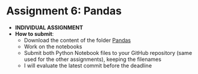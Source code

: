 # Assignment 6: Pandas

* **INDIVIDUAL ASSIGNMENT**
* **How to submit**: 
  - Download the content of the folder [Pandas](Pandas)
  - Work on the notebooks
  - Submit both Python Notebook files to your GitHub repository (same used for the other assignments), keeping the filenames
  - I will evaluate the latest commit before the deadline

